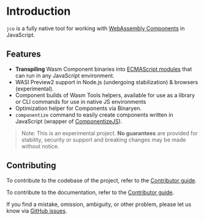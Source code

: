 # Introduction

`jco` is a fully native tool for working with [WebAssembly Components](https://component-model.bytecodealliance.org/design/components.html) in JavaScript.

## Features

- **Transpiling** Wasm Component binaries into [ECMAScript modules](https://nodejs.org/api/esm.html#modules-ecmascript-modules) that can run in any JavaScript environment.
- WASI Preview2 support in Node.js (undergoing stabilization) & browsers (experimental).
- Component builds of Wasm Tools helpers, available for use as a library or CLI commands for use in native JS environments
- Optimization helper for Components via Binaryen.
- `componentize` command to easily create components written in JavaScript (wrapper of [ComponentizeJS](https://github.com/bytecodealliance/ComponentizeJS)).

> Note: This is an experimental project. **No guarantees** are provided for stability, security or support and breaking changes may be made without notice.


## Contributing

To contribute to the codebase of the project, refer to the [Contributor guide](./contributing.md).

To contribute to the documentation, refer to the [Contributor guide](./contributing-docs.md).

If you find a mistake, omission, ambiguity, or other problem, please let us know via [GitHub issues](https://github.com/bytecodealliance/jco/issues).
